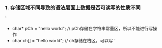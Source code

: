 ### 1. 存储区域不同导致的语法层面上数据是否可读写的性质不同

`
* char* pCh = "hello world";    //  pCh存储在字符串常量区，所以不能进行写操作
* char ch[] = "hello world";    //  ch存储在栈区，可以写
`
